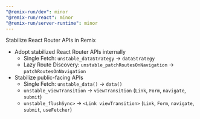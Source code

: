 ```yaml
---
"@remix-run/dev": minor
"@remix-run/react": minor
"@remix-run/server-runtime": minor
---
```


Stabilize React Router APIs in Remix

- Adopt stabilized React Router APIs internally
  - Single Fetch: `unstable_dataStrategy` -> `dataStrategy`
  - Lazy Route Discovery: `unstable_patchRoutesOnNavigation` -> `patchRoutesOnNavigation`
- Stabilize public-facing APIs
  - Single Fetch: `unstable_data()` -> `data()`
  - `unstable_viewTransition` -> `viewTransition` (`Link`, `Form`, `navigate`, `submit`)
  - `unstable_flushSync>` -> `<Link viewTransition>` (`Link`, `Form`, `navigate`, `submit`, `useFetcher`)
